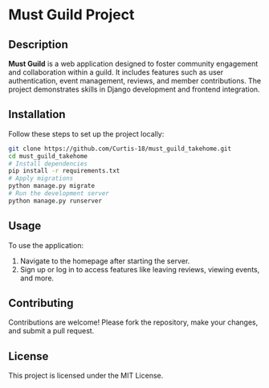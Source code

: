 # Must Guild Project

## Description
**Must Guild** is a web application designed to foster community engagement and collaboration within a guild. It includes features such as user authentication, event management, reviews, and member contributions. The project demonstrates skills in Django development and frontend integration.

## Installation
Follow these steps to set up the project locally:
```bash
git clone https://github.com/Curtis-18/must_guild_takehome.git
cd must_guild_takehome
# Install dependencies
pip install -r requirements.txt
# Apply migrations
python manage.py migrate
# Run the development server
python manage.py runserver
```

## Usage
To use the application:
1. Navigate to the homepage after starting the server.
2. Sign up or log in to access features like leaving reviews, viewing events, and more.

## Contributing
Contributions are welcome! Please fork the repository, make your changes, and submit a pull request.

## License
This project is licensed under the MIT License.
